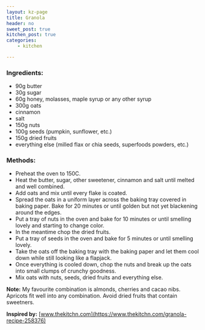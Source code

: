 ```yaml
---
layout: kz-page
title: Granola
header: no
sweet_post: true
kitchen_post: true
categories:
    - kitchen

---
```


### Ingredients:

* 90g butter
* 30g sugar
* 60g honey, molasses, maple syrup or any other syrup
* 300g oats
* cinnamon
* salt
* 150g nuts
* 100g seeds (pumpkin, sunflower, etc.)
* 150g dried fruits
* everything else (milled flax or chia seeds, superfoods powders, etc.)

### Methods:

* Preheat the oven to 150C. 
* Heat the butter, sugar, other sweetener, cinnamon and salt until melted and well combined. 
* Add oats and mix until every flake is coated.
* Spread the oats in a uniform layer across the baking tray covered in baking paper. Bake for 20 minutes or until golden but not yet blackening around the edges.
* Put a tray of nuts in the oven and bake for 10 minutes or until smelling lovely and starting to change color.
* In the meantime chop the dried fruits.
* Put a tray of seeds in the oven and bake for 5 minutes or until smelling lovely.
* Take the oats off the baking tray with the baking paper and let them cool down while still looking like a flapjack.
* Once everything is cooled down, chop the nuts and break up the oats into small clumps of crunchy goodness. 
* Mix oats with nuts, seeds, dried fruits and everything else.

**Note:** My favourite combination is almonds, cherries and cacao nibs. Apricots fit well into any combination. Avoid dried fruits that contain sweetners.

**Inspired by:** [www.thekitchn.com](https://www.thekitchn.com/granola-recipe-258376)
